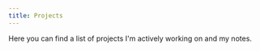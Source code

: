```yaml
---
title: Projects
---
```


Here you can find a list of projects I'm actively working on and my notes.
